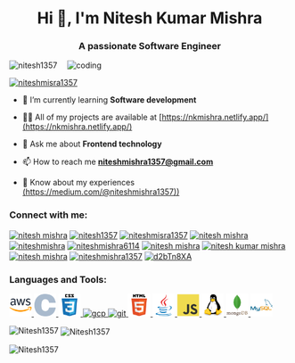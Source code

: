 <h1 align="center">Hi 👋, I'm Nitesh Kumar Mishra</h1>
<h3 align="center">A passionate Software Engineer</h3>

<img align="right" alt="coding" width="400" src="https://i.pinimg.com/originals/75/e7/ef/75e7ef7aa27009befb076509382b86b8.gif">

<p align="left"> <img src="https://komarev.com/ghpvc/?username=nitesh1357&label=Profile%20views&color=0e75b6&style=flat" alt="nitesh1357" /> </p>

<p align="left"> <a href="https://twitter.com/niteshmisra1357" target="blank"><img src="https://img.shields.io/twitter/follow/niteshmisra1357?logo=twitter&style=for-the-badge" alt="niteshmisra1357" /></a> </p>

- 🌱 I’m currently learning **Software development**

- 👨‍💻 All of my projects are available at [https://nkmishra.netlify.app/](https://nkmishra.netlify.app/)

- 💬 Ask me about **Frontend technology**

- 📫 How to reach me **niteshmishra1357@gmail.com**

- 📄 Know about my experiences [(https://medium.com/@niteshmishra1357))](https://medium.com/@niteshmishra1357)

<h3 align="left">Connect with me:</h3>
<p align="left">
<a href="https://codepen.io/nitesh mishra" target="blank"><img align="center" src="https://raw.githubusercontent.com/rahuldkjain/github-profile-readme-generator/master/src/images/icons/Social/codepen.svg" alt="nitesh mishra" height="30" width="40" /></a>
<a href="https://dev.to/nitesh1357" target="blank"><img align="center" src="https://raw.githubusercontent.com/rahuldkjain/github-profile-readme-generator/master/src/images/icons/Social/devto.svg" alt="nitesh1357" height="30" width="40" /></a>
<a href="https://twitter.com/niteshmisra1357" target="blank"><img align="center" src="https://raw.githubusercontent.com/rahuldkjain/github-profile-readme-generator/master/src/images/icons/Social/twitter.svg" alt="niteshmisra1357" height="30" width="40" /></a>
<a href="https://linkedin.com/in/nitesh mishra" target="blank"><img align="center" src="https://raw.githubusercontent.com/rahuldkjain/github-profile-readme-generator/master/src/images/icons/Social/linked-in-alt.svg" alt="nitesh mishra" height="30" width="40" /></a>
<a href="https://fb.com/niteshmishra" target="blank"><img align="center" src="https://raw.githubusercontent.com/rahuldkjain/github-profile-readme-generator/master/src/images/icons/Social/facebook.svg" alt="niteshmishra" height="30" width="40" /></a>
<a href="https://instagram.com/niteshmishra6114" target="blank"><img align="center" src="https://raw.githubusercontent.com/rahuldkjain/github-profile-readme-generator/master/src/images/icons/Social/instagram.svg" alt="niteshmishra6114" height="30" width="40" /></a>
<a href="https://www.hackerrank.com/nitesh mishra" target="blank"><img align="center" src="https://raw.githubusercontent.com/rahuldkjain/github-profile-readme-generator/master/src/images/icons/Social/hackerrank.svg" alt="nitesh mishra" height="30" width="40" /></a>
<a href="https://www.leetcode.com/nitesh kumar mishra" target="blank"><img align="center" src="https://raw.githubusercontent.com/rahuldkjain/github-profile-readme-generator/master/src/images/icons/Social/leet-code.svg" alt="nitesh kumar mishra" height="30" width="40" /></a>
<a href="https://www.hackerearth.com/nitesh mishra" target="blank"><img align="center" src="https://raw.githubusercontent.com/rahuldkjain/github-profile-readme-generator/master/src/images/icons/Social/hackerearth.svg" alt="nitesh mishra" height="30" width="40" /></a>
<a href="https://auth.geeksforgeeks.org/user/niteshmishra1357" target="blank"><img align="center" src="https://raw.githubusercontent.com/rahuldkjain/github-profile-readme-generator/master/src/images/icons/Social/geeks-for-geeks.svg" alt="niteshmishra1357" height="30" width="40" /></a>
<a href="https://discord.gg/d2bTn8XA" target="blank"><img align="center" src="https://raw.githubusercontent.com/rahuldkjain/github-profile-readme-generator/master/src/images/icons/Social/discord.svg" alt="d2bTn8XA" height="30" width="40" /></a>
</p>

<h3 align="left">Languages and Tools:</h3>
<p align="left"> <a href="https://aws.amazon.com" target="_blank" rel="noreferrer"> <img src="https://raw.githubusercontent.com/devicons/devicon/master/icons/amazonwebservices/amazonwebservices-original-wordmark.svg" alt="aws" width="40" height="40"/> </a> <a href="https://www.cprogramming.com/" target="_blank" rel="noreferrer"> <img src="https://raw.githubusercontent.com/devicons/devicon/master/icons/c/c-original.svg" alt="c" width="40" height="40"/> </a> <a href="https://www.w3schools.com/css/" target="_blank" rel="noreferrer"> <img src="https://raw.githubusercontent.com/devicons/devicon/master/icons/css3/css3-original-wordmark.svg" alt="css3" width="40" height="40"/> </a> <a href="https://cloud.google.com" target="_blank" rel="noreferrer"> <img src="https://www.vectorlogo.zone/logos/google_cloud/google_cloud-icon.svg" alt="gcp" width="40" height="40"/> </a> <a href="https://git-scm.com/" target="_blank" rel="noreferrer"> <img src="https://www.vectorlogo.zone/logos/git-scm/git-scm-icon.svg" alt="git" width="40" height="40"/> </a> <a href="https://www.w3.org/html/" target="_blank" rel="noreferrer"> <img src="https://raw.githubusercontent.com/devicons/devicon/master/icons/html5/html5-original-wordmark.svg" alt="html5" width="40" height="40"/> </a> <a href="https://www.java.com" target="_blank" rel="noreferrer"> <img src="https://raw.githubusercontent.com/devicons/devicon/master/icons/java/java-original.svg" alt="java" width="40" height="40"/> </a> <a href="https://developer.mozilla.org/en-US/docs/Web/JavaScript" target="_blank" rel="noreferrer"> <img src="https://raw.githubusercontent.com/devicons/devicon/master/icons/javascript/javascript-original.svg" alt="javascript" width="40" height="40"/> </a> <a href="https://www.linux.org/" target="_blank" rel="noreferrer"> <img src="https://raw.githubusercontent.com/devicons/devicon/master/icons/linux/linux-original.svg" alt="linux" width="40" height="40"/> </a> <a href="https://www.mongodb.com/" target="_blank" rel="noreferrer"> <img src="https://raw.githubusercontent.com/devicons/devicon/master/icons/mongodb/mongodb-original-wordmark.svg" alt="mongodb" width="40" height="40"/> </a> <a href="https://www.mysql.com/" target="_blank" rel="noreferrer"> <img src="https://raw.githubusercontent.com/devicons/devicon/master/icons/mysql/mysql-original-wordmark.svg" alt="mysql" width="40" height="40"/> </a> </p>

<p><img align="left" src="https://github-readme-stats.vercel.app/api/top-langs?username=Nitesh1357&theme=dark&show_icons=true&locale=en&layout=compact" alt="Nitesh1357" /></p>

<p>&nbsp;<img align="center" src="https://github-readme-stats.vercel.app/api?username=Nitesh1357&theme=dark&show_icons=true&locale=en" alt="Nitesh1357" /></p>

<p><img align="center" src="https://github-readme-streak-stats.herokuapp.com/?user=Nitesh1357&theme=dark" alt="Nitesh1357" /></p> 
